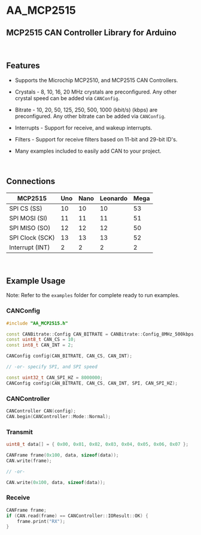 # AA_MCP2515

## MCP2515 CAN Controller Library for Arduino

</br>

## Features

* Supports the Microchip MCP2510, and MCP2515 CAN Controllers.

* Crystals - 8, 10, 16, 20 MHz crystals are preconfigured. Any other crystal speed can be added via `CANConfig`.

* Bitrate - 10, 20, 50, 125, 250, 500, 1000 (kbit/s) (kbps) are preconfigured. Any other bitrate can be added via `CANConfig`.

* Interrupts - Support for receive, and wakeup interrupts.

* Filters - Support for receive filters based on 11-bit and 29-bit ID's.

* Many examples included to easily add CAN to your project.

</br>

## Connections

MCP2515 | Uno | Nano | Leonardo | Mega
------- | --- | ---- | -------- | ----
SPI CS (SS) | 10 | 10 | 10 | 53
SPI MOSI (SI) | 11 | 11 | 11 | 51
SPI MISO (SO) | 12 | 12 | 12 | 50
SPI Clock (SCK) | 13 | 13 | 13 | 52
Interrupt (INT) | 2 | 2 | 2 | 2

</br>

## Example Usage

Note: Refer to the `examples` folder for complete ready to run examples.

### CANConfig

```cpp
#include "AA_MCP2515.h"

const CANBitrate::Config CAN_BITRATE = CANBitrate::Config_8MHz_500kbps;
const uint8_t CAN_CS = 10;
const int8_t CAN_INT = 2;

CANConfig config(CAN_BITRATE, CAN_CS, CAN_INT);

// -or- specify SPI, and SPI speed

const uint32_t CAN_SPI_HZ = 8000000;
CANConfig config(CAN_BITRATE, CAN_CS, CAN_INT, SPI, CAN_SPI_HZ);
```

### CANController

```cpp
CANController CAN(config);
CAN.begin(CANController::Mode::Normal);
```

### Transmit

```cpp
uint8_t data[] = { 0x00, 0x01, 0x02, 0x03, 0x04, 0x05, 0x06, 0x07 };

CANFrame frame(0x100, data, sizeof(data));
CAN.write(frame);

// -or-

CAN.write(0x100, data, sizeof(data));
```

### Receive

```cpp
CANFrame frame;
if (CAN.read(frame) == CANController::IOResult::OK) {
    frame.print("RX");
}
```
